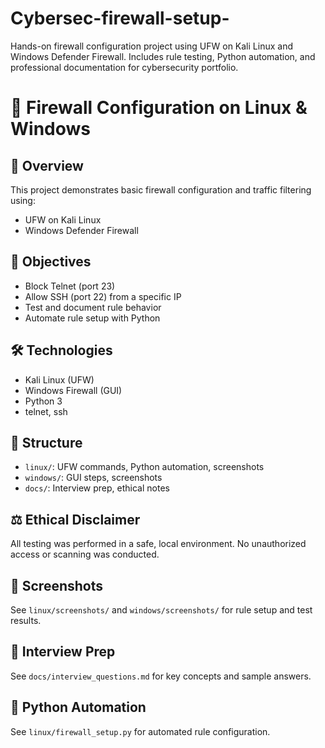 # Cybersec-firewall-setup-
Hands-on firewall configuration project using UFW on Kali Linux and Windows Defender Firewall. Includes rule testing, Python automation, and professional documentation for cybersecurity portfolio.

# 🔐 Firewall Configuration on Linux & Windows

## 📌 Overview
This project demonstrates basic firewall configuration and traffic filtering using:
- UFW on Kali Linux
- Windows Defender Firewall

## 🎯 Objectives
- Block Telnet (port 23)
- Allow SSH (port 22) from a specific IP
- Test and document rule behavior
- Automate rule setup with Python

## 🛠️ Technologies
- Kali Linux (UFW)
- Windows Firewall (GUI)
- Python 3
- telnet, ssh

## 📁 Structure
- `linux/`: UFW commands, Python automation, screenshots
- `windows/`: GUI steps, screenshots
- `docs/`: Interview prep, ethical notes

## ⚖️ Ethical Disclaimer
All testing was performed in a safe, local environment. No unauthorized access or scanning was conducted.

## 📸 Screenshots
See `linux/screenshots/` and `windows/screenshots/` for rule setup and test results.

## 🧠 Interview Prep
See `docs/interview_questions.md` for key concepts and sample answers.

## 🐍 Python Automation
See `linux/firewall_setup.py` for automated rule configuration.
